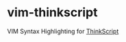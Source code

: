 # vim-thinkscript

VIM Syntax Highlighting for [ThinkScript][0]



[0]: http://tlc.thinkorswim.com/center/reference/thinkScript.html
